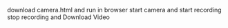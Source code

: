 download camera.html and run in browser
start camera and start recording
stop recording and Download Video
